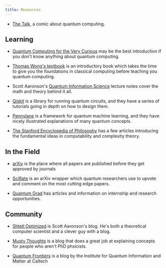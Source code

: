 ```yaml
---
title: Resources
---
```

- [The Talk](https://www.smbc-comics.com/comic/the-talk-3), a comic about quantum computing.

## Learning
- [Quantum Computing for the Very Curious](https://quantum.country/qcvc) may be the best introduction if you don't know anything about quantum computing.

- [Thomas Wong's textbook](https://www.thomaswong.net/introduction-to-classical-and-quantum-computing-1e3p.pdf) is an introductory book which takes the time to give you the foundations in classical computing before teaching you quantum computing.

- Scott Aaronson's [Quantum Information Science](https://www.scottaaronson.com/qclec.pdf) lecture notes cover the math and theory behind it all.

- [Qiskit](https://qiskit.org/) is a library for running quantum circuits, and they have a series of tutorials going in depth on how to design them.

- [Pennylane](https://pennylane.ai/) is a framework for quantum machine learning, and they have nicely illustrated explanations of many quantum concepts.

- [The Stanford Encyclopedia of Philosophy](https://plato.stanford.edu/entries/computability/) has a few articles introducing the fundamental ideas in computability and complexity theory.

## In the Field
- [arXiv](https://arxiv.org/list/quant-ph/new) is the place where all papers are published before they get approved by journals

- [SciRate](https://scirate.com/arxiv/quant-ph?range=14) is an arXiv wrapper which quantum researchers use to upvote and comment on the most cutting edge papers.

- [Quantum Grad](https://www.quantumgrad.com/) has articles and information on internship and research opportunities.

## Community
- [Shtetl Optimized](https://scottaaronson.blog/) is Scott Aaronson's blog. He's both a theoretical computer scientist and a clever guy with a blog.

- [Musty Thoughts](https://www.mustythoughts.com/) is a blog that does a great job at explaining concepts for people who aren't PhD phsicists.

- [Quantum Frontiers](https://quantumfrontiers.com/) is a blog by the Institute for Quantum Information and Matter at Caltech

